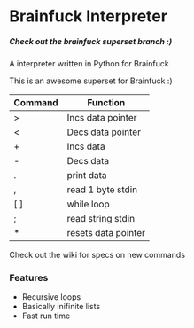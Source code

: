 Brainfuck Interpreter
====================

##### Check out the brainfuck superset branch :)

A interpreter written in Python for Brainfuck

This is an awesome superset for Brainfuck :)

| Command | Function |
| ------- | -------- |
|    >    | Incs data pointer |
|    <    | Decs data pointer |
|    +    | Incs data         |
|    -    | Decs data         |
|    .    | print data        |
|    ,    | read 1 byte stdin |
|   [ ]   | while loop        |
|    ;    | read string stdin |
|    *    | resets data pointer|

Check out the wiki for specs on new commands
### Features
+ Recursive loops
+ Basically inifinite lists
+ Fast run time

